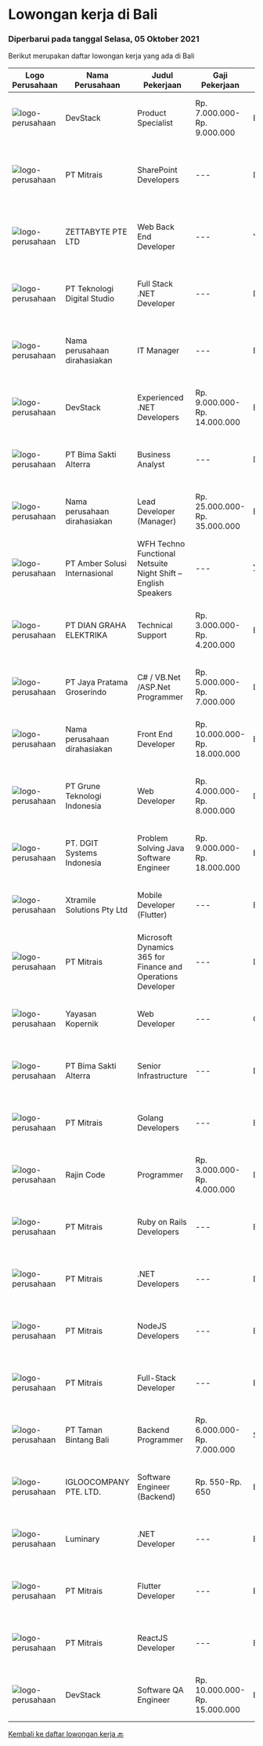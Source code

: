 
  # Lowongan kerja di Bali

  ### Diperbarui pada tanggal Selasa, 05 Oktober 2021

  Berikut merupakan daftar lowongan kerja yang ada di Bali

  |Logo Perusahaan | Nama Perusahaan | Judul Pekerjaan | Gaji Pekerjaan | Lokasi | Deskripsi | Tanggal diunggah | Pranala |
  | -------------- | --------------- | --------------- | --------- | --------- | -------------- | ------- | ----------- |
  |![logo-perusahaan](https://image-service-cdn.seek.com.au/074f2081cc42a722643e36313941760f758e7c3b/ee4dce1061f3f616224767ad58cb2fc751b8d2dc)|DevStack|Product Specialist|Rp. 7.000.000-Rp. 9.000.000|Bali|We are looking for exceptional Product Specialist for placement to our development office in BANDUNG. The position requires at least: 3+ years of...|Minggu, 03 Oktober 2021|https://www.jobstreet.co.id/id/job/product-specialist-3637747?token=0~0584f842-5634-4b91-9f92-bd32bf743614&sectionRank=1&jobId=jobstreet-id-job-3637747|
|![logo-perusahaan](https://image-service-cdn.seek.com.au/969b0c47f133a1e0155056a5d964c63953dd6304/ee4dce1061f3f616224767ad58cb2fc751b8d2dc)|PT Mitrais|SharePoint Developers|---|Denpasar|Build your Career with Mitrais ! We're looking for experienced SharePoint Developers to be part of our team  What will you be doing? Develop REST APIs...|Senin, 04 Oktober 2021|https://www.jobstreet.co.id/id/job/sharepoint-developers-3638958?token=0~0584f842-5634-4b91-9f92-bd32bf743614&sectionRank=2&jobId=jobstreet-id-job-3638958|
|![logo-perusahaan](https://image-service-cdn.seek.com.au/a9ad8fdd00d66418bb5e9ec41ddbc2318ccec822/ee4dce1061f3f616224767ad58cb2fc751b8d2dc)|ZETTABYTE PTE LTD|Web Back End Developer|---|Yogyakarta|You can visit us at https://www.zettabyte.life/ for more information.Job DescriptionWe are looking for a Back-End Web Developer responsible for...|Sabtu, 02 Oktober 2021|https://www.jobstreet.co.id/id/job/web-back-end-developer-3636399?token=0~0584f842-5634-4b91-9f92-bd32bf743614&sectionRank=3&jobId=jobstreet-id-job-3636399|
|![logo-perusahaan](https://image-service-cdn.seek.com.au/2c8f060e5cc9c764aa1c8c5e93e0ea44df35bf63/ee4dce1061f3f616224767ad58cb2fc751b8d2dc)|PT Teknologi Digital Studio|Full Stack .NET Developer|---|Denpasar|Roles and Responsibilities You will be working in a SCRUM team consisting of multiple roles such as PO, Developers, QA, and BA to develop cutting edge...|Minggu, 03 Oktober 2021|https://www.jobstreet.co.id/id/job/full-stack-net-developer-3637713?token=0~0584f842-5634-4b91-9f92-bd32bf743614&sectionRank=4&jobId=jobstreet-id-job-3637713|
|![logo-perusahaan](https://us.123rf.com/450wm/pavelstasevich/pavelstasevich1811/pavelstasevich181101027/112815900-stock-vector-no-image-available-icon-flat-vector.jpg?ver=6)|Nama perusahaan dirahasiakan|IT Manager|---|Bali|Pendidikan minimal S1 segala jurusan Memiliki pengetahuan mengenai PHP dan bahasa pemrograman lainnya atau menguasai jaringan Gaji negotiable...|Jumat, 01 Oktober 2021|https://www.jobstreet.co.id/id/job/it-manager-3645203?token=0~0584f842-5634-4b91-9f92-bd32bf743614&sectionRank=5&jobId=jobstreet-id-job-3645203|
|![logo-perusahaan](https://image-service-cdn.seek.com.au/074f2081cc42a722643e36313941760f758e7c3b/ee4dce1061f3f616224767ad58cb2fc751b8d2dc)|DevStack|Experienced .NET Developers|Rp. 9.000.000-Rp. 14.000.000|Bali|We are looking for exceptional .NET Developer for placement to our development office in BANDUNG or BALI. The position requires at least: Bachelor...|Minggu, 03 Oktober 2021|https://www.jobstreet.co.id/id/job/experienced-net-developers-3637734?token=0~0584f842-5634-4b91-9f92-bd32bf743614&sectionRank=6&jobId=jobstreet-id-job-3637734|
|![logo-perusahaan](https://image-service-cdn.seek.com.au/3b449304b19b7a5909fe2d6166b69cb2e3dfc9ad/ee4dce1061f3f616224767ad58cb2fc751b8d2dc)|PT Bima Sakti Alterra|Business Analyst|---|Denpasar|Job Description Conducting research and analysis necessary to providing recommendations to the management  Supporting identification of improvement...|Kamis, 30 September 2021|https://www.jobstreet.co.id/id/job/business-analyst-3628781?token=0~0584f842-5634-4b91-9f92-bd32bf743614&sectionRank=7&jobId=jobstreet-id-job-3628781|
|![logo-perusahaan](https://us.123rf.com/450wm/pavelstasevich/pavelstasevich1811/pavelstasevich181101027/112815900-stock-vector-no-image-available-icon-flat-vector.jpg?ver=6)|Nama perusahaan dirahasiakan|Lead Developer (Manager)|Rp. 25.000.000-Rp. 35.000.000|Bali|Ensure that the team continues to deliver high-quality results that satisfy clients' and partners' web technology needs. Foster a culture of...|Sabtu, 02 Oktober 2021|https://www.jobstreet.co.id/id/job/lead-developer-manager-3636675?token=0~0584f842-5634-4b91-9f92-bd32bf743614&sectionRank=8&jobId=jobstreet-id-job-3636675|
|![logo-perusahaan](https://us.123rf.com/450wm/pavelstasevich/pavelstasevich1811/pavelstasevich181101027/112815900-stock-vector-no-image-available-icon-flat-vector.jpg?ver=6)|PT Amber Solusi Internasional|WFH Techno Functional Netsuite Night Shift – English Speakers|---|Jawa Timur|WFH IT Support Night Shift – English SpeakersDuties and Responsibilities:  Supporting the business in IT area (application and data) Update pricing...|Rabu, 29 September 2021|https://www.jobstreet.co.id/id/job/wfh-techno-functional-netsuite-night-shift-english-speakers-3643356?token=0~0584f842-5634-4b91-9f92-bd32bf743614&sectionRank=9&jobId=jobstreet-id-job-3643356|
|![logo-perusahaan](https://image-service-cdn.seek.com.au/6724301a3d42a36c4b43d01afcb6475b391f135e/ee4dce1061f3f616224767ad58cb2fc751b8d2dc)|PT DIAN GRAHA ELEKTRIKA|Technical Support|Rp. 3.000.000-Rp. 4.200.000|Bali|Persyaratan: Usia 20 sampai 35 tahun Pendidikan minimal SMK Pengalaman bidang Fiber Optik minimal 1 tahun Memiliki kemampuan dan pemahaman Fiber Optik...|Rabu, 29 September 2021|https://www.jobstreet.co.id/id/job/technical-support-3643067?token=0~0584f842-5634-4b91-9f92-bd32bf743614&sectionRank=10&jobId=jobstreet-id-job-3643067|
|![logo-perusahaan](https://image-service-cdn.seek.com.au/d30cdd42ce42d1f25e42a0cfe4b1cefd46b97989/ee4dce1061f3f616224767ad58cb2fc751b8d2dc)|PT Jaya Pratama Groserindo|C# / VB.Net /ASP.Net Programmer|Rp. 5.000.000-Rp. 7.000.000|Denpasar|Qualification :. Graduate from S1/D3 Informatika max 30 years old Having experience at least 1(one) years in same field Having experience on C# /...|Jumat, 01 Oktober 2021|https://www.jobstreet.co.id/id/job/c-vb-net-asp-net-programmer-3631021?token=0~0584f842-5634-4b91-9f92-bd32bf743614&sectionRank=11&jobId=jobstreet-id-job-3631021|
|![logo-perusahaan](https://us.123rf.com/450wm/pavelstasevich/pavelstasevich1811/pavelstasevich181101027/112815900-stock-vector-no-image-available-icon-flat-vector.jpg?ver=6)|Nama perusahaan dirahasiakan|Front End Developer|Rp. 10.000.000-Rp. 18.000.000|Bali|Kandidat harus memiliki setidaknya Gelar Sarjana, Gelar Pasca Sarjana, Gelar Doktor di Teknik (Komputer/Telekomunikasi) atau setara. Setidaknya...|Jumat, 01 Oktober 2021|https://www.jobstreet.co.id/id/job/front-end-developer-3635076?token=0~0584f842-5634-4b91-9f92-bd32bf743614&sectionRank=12&jobId=jobstreet-id-job-3635076|
|![logo-perusahaan](https://image-service-cdn.seek.com.au/bce4433421cbd6d3fbcd407460c54cc5d2693753/ee4dce1061f3f616224767ad58cb2fc751b8d2dc)|PT Grune Teknologi Indonesia|Web Developer|Rp. 4.000.000-Rp. 8.000.000|Denpasar|Job Descriptions: Write programming code, either from scratch or adapting from other source code to meet business requirements. Candidates can choose...|Jumat, 01 Oktober 2021|https://www.jobstreet.co.id/id/job/web-developer-3630995?token=0~0584f842-5634-4b91-9f92-bd32bf743614&sectionRank=13&jobId=jobstreet-id-job-3630995|
|![logo-perusahaan](https://image-service-cdn.seek.com.au/e1681d73e68b1b74b5b5136363b820dd70a250df/ee4dce1061f3f616224767ad58cb2fc751b8d2dc)|PT. DGIT Systems Indonesia|Problem Solving Java Software Engineer|Rp. 9.000.000-Rp. 18.000.000|Badung|We are looking for a contract based talented Java engineer to join an experienced team of engineers working on our flagship to support our products:...|Sabtu, 02 Oktober 2021|https://www.jobstreet.co.id/id/job/problem-solving-java-software-engineer-3636591?token=0~0584f842-5634-4b91-9f92-bd32bf743614&sectionRank=14&jobId=jobstreet-id-job-3636591|
|![logo-perusahaan](https://image-service-cdn.seek.com.au/886dbb766c5bd832cea6f1bb5b5374b094ca8917/ee4dce1061f3f616224767ad58cb2fc751b8d2dc)|Xtramile Solutions Pty Ltd|Mobile Developer (Flutter)|---|Bali|Innovative job opportunity offering a high salary package, attractive bonus remuneration and full remote working arrangement. This role will help...|Jumat, 01 Oktober 2021|https://www.jobstreet.co.id/id/job/mobile-developer-flutter-3635106?token=0~0584f842-5634-4b91-9f92-bd32bf743614&sectionRank=15&jobId=jobstreet-id-job-3635106|
|![logo-perusahaan](https://image-service-cdn.seek.com.au/969b0c47f133a1e0155056a5d964c63953dd6304/ee4dce1061f3f616224767ad58cb2fc751b8d2dc)|PT Mitrais|Microsoft Dynamics 365 for Finance and Operations Developer|---|Denpasar|Build your Career with Mitrais! We're looking for an experienced Microsoft Dynamics 365 for Finance and Operations Developer to be part of our...|Senin, 04 Oktober 2021|https://www.jobstreet.co.id/id/job/microsoft-dynamics-365-for-finance-and-operations-developer-3638959?token=0~0584f842-5634-4b91-9f92-bd32bf743614&sectionRank=16&jobId=jobstreet-id-job-3638959|
|![logo-perusahaan](https://image-service-cdn.seek.com.au/9617ddf1ece433ae3b27dc5c284e009a9f0a8c98/ee4dce1061f3f616224767ad58cb2fc751b8d2dc)|Yayasan Kopernik|Web Developer|---|Gianyar|Kopernik is an exciting, cutting-edge organization that finds what works by experimenting with potential solutions that address social and...|Kamis, 30 September 2021|https://www.jobstreet.co.id/id/job/web-developer-3644013?token=0~0584f842-5634-4b91-9f92-bd32bf743614&sectionRank=17&jobId=jobstreet-id-job-3644013|
|![logo-perusahaan](https://image-service-cdn.seek.com.au/3b449304b19b7a5909fe2d6166b69cb2e3dfc9ad/ee4dce1061f3f616224767ad58cb2fc751b8d2dc)|PT Bima Sakti Alterra|Senior Infrastructure|---|Denpasar|Bekerja di environment TI multi user untuk mengelola aplikasi, database, server, server file, jaringan, penyimpanan data dan infrastruktur pendukung....|Kamis, 30 September 2021|https://www.jobstreet.co.id/id/job/senior-infrastructure-3628760?token=0~0584f842-5634-4b91-9f92-bd32bf743614&sectionRank=18&jobId=jobstreet-id-job-3628760|
|![logo-perusahaan](https://image-service-cdn.seek.com.au/969b0c47f133a1e0155056a5d964c63953dd6304/ee4dce1061f3f616224767ad58cb2fc751b8d2dc)|PT Mitrais|Golang Developers|---|Bali|Build your Career with Mitrais!We're looking for experienced Golang Developers to be part of our team. What will you be doing? Liaising with...|Kamis, 30 September 2021|https://www.jobstreet.co.id/id/job/golang-developers-3628708?token=0~0584f842-5634-4b91-9f92-bd32bf743614&sectionRank=19&jobId=jobstreet-id-job-3628708|
|![logo-perusahaan](https://us.123rf.com/450wm/pavelstasevich/pavelstasevich1811/pavelstasevich181101027/112815900-stock-vector-no-image-available-icon-flat-vector.jpg?ver=6)|Rajin Code|Programmer|Rp. 3.000.000-Rp. 4.000.000|Denpasar|Perusahaan bergerak pada bidang teknologi informasi yang bertujuan untuk mengembangkan aplikasi berbasis web.Kualifikasi: Bahasa pemrograman PHP....|Jumat, 01 Oktober 2021|https://www.jobstreet.co.id/id/job/programmer-3645272?token=0~0584f842-5634-4b91-9f92-bd32bf743614&sectionRank=20&jobId=jobstreet-id-job-3645272|
|![logo-perusahaan](https://image-service-cdn.seek.com.au/969b0c47f133a1e0155056a5d964c63953dd6304/ee4dce1061f3f616224767ad58cb2fc751b8d2dc)|PT Mitrais|Ruby on Rails Developers|---|Bali|Build your Career with Mitrais ! We're urgently looking for experienced Ruby On Rails  Developers to be part of our team for an immediate...|Kamis, 30 September 2021|https://www.jobstreet.co.id/id/job/ruby-on-rails-developers-3628712?token=0~0584f842-5634-4b91-9f92-bd32bf743614&sectionRank=21&jobId=jobstreet-id-job-3628712|
|![logo-perusahaan](https://image-service-cdn.seek.com.au/969b0c47f133a1e0155056a5d964c63953dd6304/ee4dce1061f3f616224767ad58cb2fc751b8d2dc)|PT Mitrais|.NET Developers|---|Denpasar|Build your Career with Mitrais !  We're looking for experienced .NET Software Engineers to be part of our team.  What will you be doing ?  Coding high...|Kamis, 30 September 2021|https://www.jobstreet.co.id/id/job/net-developers-3628699?token=0~0584f842-5634-4b91-9f92-bd32bf743614&sectionRank=22&jobId=jobstreet-id-job-3628699|
|![logo-perusahaan](https://image-service-cdn.seek.com.au/969b0c47f133a1e0155056a5d964c63953dd6304/ee4dce1061f3f616224767ad58cb2fc751b8d2dc)|PT Mitrais|NodeJS Developers|---|Bali|Build your Career with Mitrais! We're urgently looking for experienced NodeJS Developers to be part of our team for an immediate start.Our client is a...|Kamis, 30 September 2021|https://www.jobstreet.co.id/id/job/nodejs-developers-3628701?token=0~0584f842-5634-4b91-9f92-bd32bf743614&sectionRank=23&jobId=jobstreet-id-job-3628701|
|![logo-perusahaan](https://image-service-cdn.seek.com.au/969b0c47f133a1e0155056a5d964c63953dd6304/ee4dce1061f3f616224767ad58cb2fc751b8d2dc)|PT Mitrais|Full-Stack Developer|---|Bali|Build your Career with Mitrais!  We're looking for experienced Full-Stack Developers to be part of our team. What will you be doing? Coding high...|Kamis, 30 September 2021|https://www.jobstreet.co.id/id/job/full-stack-developer-3628711?token=0~0584f842-5634-4b91-9f92-bd32bf743614&sectionRank=24&jobId=jobstreet-id-job-3628711|
|![logo-perusahaan](https://image-service-cdn.seek.com.au/ba7e6bb48a77464c232ec372703aa53398334404/ee4dce1061f3f616224767ad58cb2fc751b8d2dc)|PT Taman Bintang Bali|Backend Programmer|Rp. 6.000.000-Rp. 7.000.000|Seminyak|Requirements : Proven work experience as a Backend Developer for 2 years. Experience with NodeJS framework (Express, Nest, etc). Experience with web...|Rabu, 29 September 2021|https://www.jobstreet.co.id/id/job/backend-programmer-3642843?token=0~0584f842-5634-4b91-9f92-bd32bf743614&sectionRank=25&jobId=jobstreet-id-job-3642843|
|![logo-perusahaan](https://image-service-cdn.seek.com.au/c5ae64cbbd3cc7cf0d28f2b7937a0f4838c481ef/ee4dce1061f3f616224767ad58cb2fc751b8d2dc)|IGLOOCOMPANY PTE. LTD.|Software Engineer (Backend)|Rp. 550-Rp. 650|Bali|Job purposeWe are currently looking for Software Engineer to work on our igloohome or iglooworks Software Product. As a Backend Software Engineer, you...|Kamis, 30 September 2021|https://www.jobstreet.co.id/id/job/software-engineer-backend-8825299/origin/sg?token=0~0584f842-5634-4b91-9f92-bd32bf743614&sectionRank=26&jobId=jobstreet-sg-job-8825299|
|![logo-perusahaan](https://image-service-cdn.seek.com.au/47abe8d118bc38177e876d261761593ecb1fa56d/ee4dce1061f3f616224767ad58cb2fc751b8d2dc)|Luminary|.NET Developer|---|Badung|Luminary is committed to being the agency of choice for the brightest minds in digital.We have been certified a Great Place to Work for the last 6...|Kamis, 30 September 2021|https://www.jobstreet.co.id/id/job/net-developer-3643492?token=0~0584f842-5634-4b91-9f92-bd32bf743614&sectionRank=27&jobId=jobstreet-id-job-3643492|
|![logo-perusahaan](https://image-service-cdn.seek.com.au/969b0c47f133a1e0155056a5d964c63953dd6304/ee4dce1061f3f616224767ad58cb2fc751b8d2dc)|PT Mitrais|Flutter Developer|---|Bali|Build your Career with Mitrais !  We're looking for experienced Flutter Developer to be part of our team. What will you be doing?  Liase with...|Kamis, 30 September 2021|https://www.jobstreet.co.id/id/job/flutter-developer-3628705?token=0~0584f842-5634-4b91-9f92-bd32bf743614&sectionRank=28&jobId=jobstreet-id-job-3628705|
|![logo-perusahaan](https://image-service-cdn.seek.com.au/969b0c47f133a1e0155056a5d964c63953dd6304/ee4dce1061f3f616224767ad58cb2fc751b8d2dc)|PT Mitrais|ReactJS Developer|---|Bali|We're urgently looking for experienced ReactJS Developers to be part of our team for an immediate start.Our client is a consultancy focused company...|Kamis, 30 September 2021|https://www.jobstreet.co.id/id/job/reactjs-developer-3628710?token=0~0584f842-5634-4b91-9f92-bd32bf743614&sectionRank=29&jobId=jobstreet-id-job-3628710|
|![logo-perusahaan](https://image-service-cdn.seek.com.au/074f2081cc42a722643e36313941760f758e7c3b/ee4dce1061f3f616224767ad58cb2fc751b8d2dc)|DevStack|Software QA Engineer|Rp. 10.000.000-Rp. 15.000.000|Bali|General requirement At least Bachelor degree from reputable university majoring in Computer Science or other IT major. Fluent in English -- written...|Rabu, 29 September 2021|https://www.jobstreet.co.id/id/job/software-qa-engineer-3632665?token=0~0584f842-5634-4b91-9f92-bd32bf743614&sectionRank=30&jobId=jobstreet-id-job-3632665|


  [Kembali ke daftar lowongan kerja 🔙](../README.md#daftar-lowongan-kerja)
  
